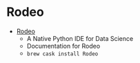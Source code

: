 # Rodeo
- [Rodeo](https://rodeo.yhat.com/)
  -  A Native Python IDE for Data Science
  - Documentation for Rodeo
  - `brew cask install Rodeo`

